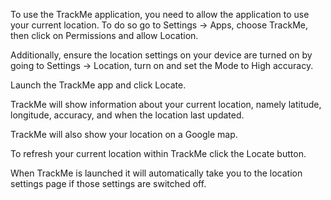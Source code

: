 To use the TrackMe application, you need to allow the application to use your current location. To do so go to Settings -> Apps, choose TrackMe, then click on Permissions and allow Location.

Additionally, ensure the location settings on your device are turned on by going to Settings -> Location, turn on and set the Mode to High accuracy.

Launch the TrackMe app and click Locate.  

TrackMe will show information about your current location, namely latitude, longitude, accuracy, and when the location last updated. 

TrackMe will also show your location on a Google map.  

To refresh your current location within TrackMe click the Locate button.

When TrackMe is launched it will automatically take you to the location settings page if those settings are switched off.
